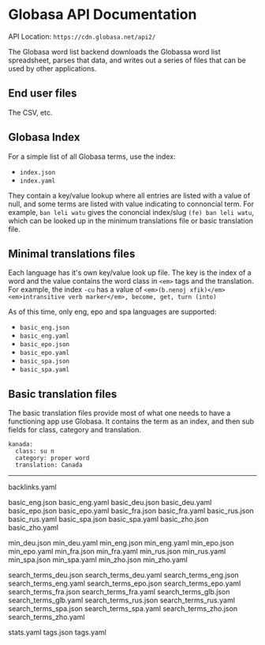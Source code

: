 # Globasa API Documentation

API Location: `https://cdn.globasa.net/api2/`

The Globasa word list backend downloads the Globassa word list spreadsheet, parses that data, and writes out a series of files that can be used by other applications.

## End user files

The CSV, etc.

## Globasa Index

For a simple list of all Globasa terms, use the index:

* `index.json`
* `index.yaml`

They contain a key/value lookup where all entries are listed with a value of null, and some terms are listed with value indicating to connoncial term. For example, `ban leli watu` gives the cononcial index/slug `(fe) ban leli watu`, which can be looked up in the minimum translations file or basic translation file.

## Minimal translations files

Each language has it's own key/value look up file. The key is the index of a word and the value contains the word class in `<em>` tags and the translation. For example, the index `-cu` has a value of `<em>(b.nenoj xfik)</em> <em>intransitive verb marker</em>, become, get, turn (into)`

As of this time, only eng, epo and spa languages are supported:

* `basic_eng.json`
* `basic_eng.yaml`
* `basic_epo.json`
* `basic_epo.yaml`
* `basic_spa.json`
* `basic_spa.yaml`

## Basic translation files

The basic translation files provide most of what one needs to have a functioning app use Globasa. It contains the term as an index, and then sub fields for class, category and translation.

```
kanada:
  class: su n
  category: proper word
  translation: Canada
```









----


backlinks.yaml

basic_eng.json
basic_eng.yaml
basic_deu.json
basic_deu.yaml
basic_epo.json
basic_epo.yaml
basic_fra.json
basic_fra.yaml
basic_rus.json
basic_rus.yaml
basic_spa.json
basic_spa.yaml
basic_zho.json
basic_zho.yaml


min_deu.json
min_deu.yaml
min_eng.json
min_eng.yaml
min_epo.json
min_epo.yaml
min_fra.json
min_fra.yaml
min_rus.json
min_rus.yaml
min_spa.json
min_spa.yaml
min_zho.json
min_zho.yaml

search_terms_deu.json
search_terms_deu.yaml
search_terms_eng.json
search_terms_eng.yaml
search_terms_epo.json
search_terms_epo.yaml
search_terms_fra.json
search_terms_fra.yaml
search_terms_glb.json
search_terms_glb.yaml
search_terms_rus.json
search_terms_rus.yaml
search_terms_spa.json
search_terms_spa.yaml
search_terms_zho.json
search_terms_zho.yaml

stats.yaml
tags.json
tags.yaml